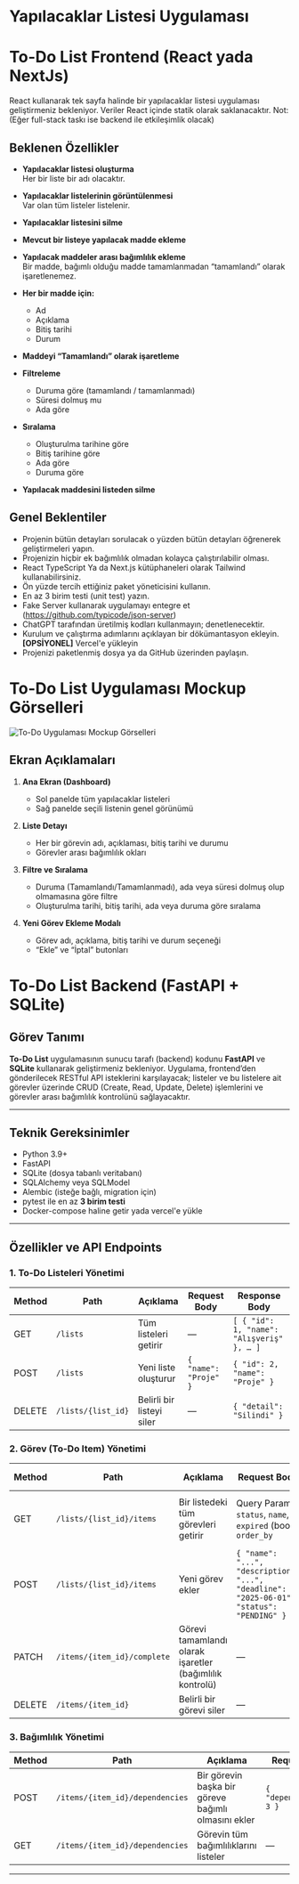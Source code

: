 # Yapılacaklar Listesi Uygulaması

# To-Do List Frontend (React yada NextJs)

React kullanarak tek sayfa halinde bir yapılacaklar listesi uygulaması geliştirmeniz bekleniyor. Veriler React içinde statik olarak saklanacaktır. Not: (Eğer full-stack taskı ise backend ile etkileşimlik olacak)

## Beklenen Özellikler

- **Yapılacaklar listesi oluşturma**  
  Her bir liste bir adı olacaktır.

- **Yapılacaklar listelerinin görüntülenmesi**  
  Var olan tüm listeler listelenir.

- **Yapılacaklar listesini silme**

- **Mevcut bir listeye yapılacak madde ekleme**

- **Yapılacak maddeler arası bağımlılık ekleme**  
  Bir madde, bağımlı olduğu madde tamamlanmadan “tamamlandı” olarak işaretlenemez.

- **Her bir madde için:**  
  - Ad  
  - Açıklama  
  - Bitiş tarihi  
  - Durum

- **Maddeyi “Tamamlandı” olarak işaretleme**

- **Filtreleme**  
  - Duruma göre (tamamlandı / tamamlanmadı)  
  - Süresi dolmuş mu  
  - Ada göre

- **Sıralama**  
  - Oluşturulma tarihine göre  
  - Bitiş tarihine göre  
  - Ada göre  
  - Duruma göre

- **Yapılacak maddesini listeden silme**

## Genel Beklentiler
- Projenin bütün detayları sorulacak o yüzden bütün detayları öğrenerek geliştirmeleri yapın.
- Projenizin hiçbir ek bağımlılık olmadan kolayca çalıştırılabilir olması.
- React TypeScript Ya da Next.js kütüphaneleri olarak Tailwind kullanabilirsiniz.
- Ön yüzde tercih ettiğiniz paket yöneticisini kullanın.
- En az 3 birim testi (unit test) yazın.
- Fake Server kullanarak uygulamayı entegre et (https://github.com/typicode/json-server)
- ChatGPT tarafından üretilmiş kodları kullanmayın; denetlenecektir.
- Kurulum ve çalıştırma adımlarını açıklayan bir dökümantasyon ekleyin.  
  **[OPSİYONEL]** Vercel'e yükleyin
- Projenizi paketlenmiş dosya ya da GitHub üzerinden paylaşın.

# To-Do List Uygulaması Mockup Görselleri

![To-Do Uygulaması Mockup Görselleri](mockups.png)

## Ekran Açıklamaları

1. **Ana Ekran (Dashboard)**  
   - Sol panelde tüm yapılacaklar listeleri  
   - Sağ panelde seçili listenin genel görünümü  

2. **Liste Detayı**  
   - Her bir görevin adı, açıklaması, bitiş tarihi ve durumu  
   - Görevler arası bağımlılık okları  

3. **Filtre ve Sıralama**  
   - Duruma (Tamamlandı/Tamamlanmadı), ada veya süresi dolmuş olup olmamasına göre filtre  
   - Oluşturulma tarihi, bitiş tarihi, ada veya duruma göre sıralama  

4. **Yeni Görev Ekleme Modalı**  
   - Görev adı, açıklama, bitiş tarihi ve durum seçeneği  
   - “Ekle” ve “İptal” butonları

# To-Do List Backend (FastAPI + SQLite)

## Görev Tanımı

**To-Do List** uygulamasının sunucu tarafı (backend) kodunu **FastAPI** ve **SQLite** kullanarak geliştirmeniz bekleniyor. Uygulama, frontend’den gönderilecek RESTful API isteklerini karşılayacak; listeler ve bu listelere ait görevler üzerinde CRUD (Create, Read, Update, Delete) işlemlerini ve görevler arası bağımlılık kontrolünü sağlayacaktır.

---

## Teknik Gereksinimler

- Python 3.9+
- FastAPI
- SQLite (dosya tabanlı veritabanı)
- SQLAlchemy veya SQLModel
- Alembic (isteğe bağlı, migration için)
- pytest ile en az **3 birim testi**
- Docker-compose haline getir yada vercel'e yükle

---

## Özellikler ve API Endpoints

### 1. To-Do Listeleri Yönetimi

| Method | Path             | Açıklama                              | Request Body               | Response Body                  |
|--------|------------------|---------------------------------------|----------------------------|--------------------------------|
| GET    | `/lists`         | Tüm listeleri getirir                 | —                          | `[ { "id": 1, "name": "Alışveriş" }, … ]` |
| POST   | `/lists`         | Yeni liste oluşturur                  | `{ "name": "Proje" }`      | `{ "id": 2, "name": "Proje" }`  |
| DELETE | `/lists/{list_id}` | Belirli bir listeyi siler           | —                          | `{ "detail": "Silindi" }`      |

### 2. Görev (To-Do Item) Yönetimi

| Method | Path                                         | Açıklama                                                | Request Body                                                           | Response Body                                                                                   |
|--------|----------------------------------------------|---------------------------------------------------------|------------------------------------------------------------------------|-------------------------------------------------------------------------------------------------|
| GET    | `/lists/{list_id}/items`                     | Bir listedeki tüm görevleri getirir                     | Query Params: `status`, `name`, `expired` (bool), `order_by`          | `[ { "id": 1, "name": "...", "status": "PENDING", … }, … ]`                                      |
| POST   | `/lists/{list_id}/items`                     | Yeni görev ekler                                        | `{ "name": "...", "description": "...", "deadline": "2025-06-01", "status": "PENDING" }` | `{ "id": 5, "name": "...", … }`                                                               |
| PATCH  | `/items/{item_id}/complete`                  | Görevi tamamlandı olarak işaretler (bağımlılık kontrolü) | —                                                                      | `{ "id": 5, "status": "COMPLETED" }`                                                            |
| DELETE | `/items/{item_id}`                           | Belirli bir görevi siler                                | —                                                                      | `{ "detail": "Silindi" }`                                                                      |

### 3. Bağımlılık Yönetimi

| Method | Path                                      | Açıklama                                        | Request Body                       | Response Body                                                         |
|--------|-------------------------------------------|-------------------------------------------------|------------------------------------|-----------------------------------------------------------------------|
| POST   | `/items/{item_id}/dependencies`           | Bir görevin başka bir göreve bağımlı olmasını ekler | `{ "depends_on_id": 3 }`           | `{ "item_id": 5, "depends_on": 3 }`                                   |
| GET    | `/items/{item_id}/dependencies`           | Görevin tüm bağımlılıklarını listeler           | —                                  | `[ { "depends_on_id": 3 }, … ]`                                       |

---
